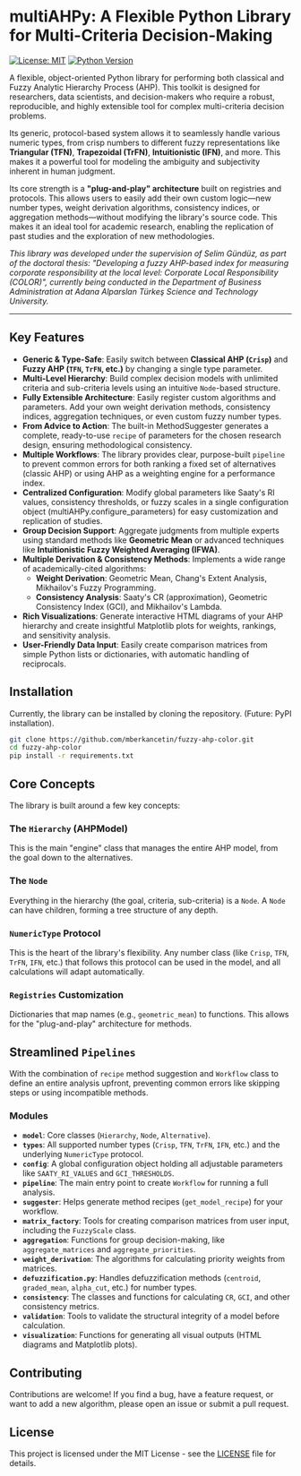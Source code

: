 # multiAHPy: A Flexible Python Library for Multi-Criteria Decision-Making

[![License: MIT](https://img.shields.io/badge/License-MIT-yellow.svg)](https://opensource.org/licenses/MIT)
[![Python Version](https://img.shields.io/badge/python-3.8+-blue.svg)](https://www.python.org/downloads/)

A flexible, object-oriented Python library for performing both classical and Fuzzy Analytic Hierarchy Process (AHP). This toolkit is designed for researchers, data scientists, and decision-makers who require a robust, reproducible, and highly extensible tool for complex multi-criteria decision problems.

Its generic, protocol-based system allows it to seamlessly handle various numeric types, from crisp numbers to different fuzzy representations like **Triangular (TFN)**, **Trapezoidal (TrFN)**, **Intuitionistic (IFN)**, and more. This makes it a powerful tool for modeling the ambiguity and subjectivity inherent in human judgment.

Its core strength is a **"plug-and-play" architecture** built on registries and protocols. This allows users to easily add their own custom logic—new number types, weight derivation algorithms, consistency indices, or aggregation methods—without modifying the library's source code. This makes it an ideal tool for academic research, enabling the replication of past studies and the exploration of new methodologies.

*This library was developed under the supervision of Selim Gündüz, as part of the doctoral thesis: "Developing a fuzzy AHP-based index for measuring corporate responsibility at the local level: Corporate Local Responsibility (COLOR)", currently being conducted in the Department of Business Administration at Adana Alparslan Türkeş Science and Technology University.*

---

## Key Features

- **Generic & Type-Safe**: Easily switch between **Classical AHP (`Crisp`)** and **Fuzzy AHP (`TFN`, `TrFN`, etc.)** by changing a single type parameter.
- **Multi-Level Hierarchy**: Build complex decision models with unlimited criteria and sub-criteria levels using an intuitive `Node`-based structure.
- **Fully Extensible Architecture**: Easily register custom algorithms and parameters. Add your own weight derivation methods, consistency indices, aggregation techniques, or even custom fuzzy number types.
- **From Advice to Action**: The built-in MethodSuggester generates a complete, ready-to-use `recipe` of parameters for the chosen research design, ensuring methodological consistency.
- **Multiple Workflows**: The library provides clear, purpose-built `pipeline` to prevent common errors for both ranking a fixed set of alternatives (classic AHP) or using AHP as a weighting engine for a performance index.
- **Centralized Configuration**: Modify global parameters like Saaty's RI values, consistency thresholds, or fuzzy scales in a single configuration object (multiAHPy.configure_parameters) for easy customization and replication of studies.
- **Group Decision Support**: Aggregate judgments from multiple experts using standard methods like **Geometric Mean** or advanced techniques like **Intuitionistic Fuzzy Weighted Averaging (IFWA)**.
- **Multiple Derivation & Consistency Methods**: Implements a wide range of academically-cited algorithms:
  - **Weight Derivation**: Geometric Mean, Chang's Extent Analysis, Mikhailov's Fuzzy Programming.
  - **Consistency Analysis**: Saaty's CR (approximation), Geometric Consistency Index (GCI), and Mikhailov's Lambda.
- **Rich Visualizations**: Generate interactive HTML diagrams of your AHP hierarchy and create insightful Matplotlib plots for weights, rankings, and sensitivity analysis.
- **User-Friendly Data Input**: Easily create comparison matrices from simple Python lists or dictionaries, with automatic handling of reciprocals.


## Installation

Currently, the library can be installed by cloning the repository. (Future: PyPI installation).

```bash
git clone https://github.com/mberkancetin/fuzzy-ahp-color.git
cd fuzzy-ahp-color
pip install -r requirements.txt
```

## Core Concepts

The library is built around a few key concepts:

### The `Hierarchy` (AHPModel)
This is the main "engine" class that manages the entire AHP model, from the goal down to the alternatives.

### The `Node`
Everything in the hierarchy (the goal, criteria, sub-criteria) is a `Node`. A `Node` can have children, forming a tree structure of any depth.

### `NumericType` Protocol
This is the heart of the library's flexibility. Any number class (like `Crisp`, `TFN`, `TrFN`, `IFN`, etc.) that follows this protocol can be used in the model, and all calculations will adapt automatically.

### `Registries` Customization
Dictionaries that map names (e.g., `geometric_mean`) to functions. This allows for the "plug-and-play" architecture for methods.

## Streamlined `Pipelines`
With the combination of `recipe` method suggestion and `Workflow` class to define an entire analysis upfront, preventing common errors like skipping steps or using incompatible methods.


### Modules
- **`model`**: Core classes (`Hierarchy`, `Node`, `Alternative`).
- **`types`**: All supported number types (`Crisp`, `TFN`, `TrFN`, `IFN`, etc.) and the underlying `NumericType` protocol.
- **`config`**: A global configuration object holding all adjustable parameters like `SAATY_RI_VALUES` and `GCI_THRESHOLDS`.
- **`pipeline`**: The main entry point to create `Workflow` for running a full analysis.
- **`suggester`**: Helps generate method recipes (`get_model_recipe`) for your workflow.
- **`matrix_factory`**: Tools for creating comparison matrices from user input, including the `FuzzyScale` class.
- **`aggregation`**: Functions for group decision-making, like `aggregate_matrices` and `aggregate_priorities`.
- **`weight_derivation`**: The algorithms for calculating priority weights from matrices.
- **`defuzzification.py`**: Handles defuzzification methods (`centroid`, `graded_mean`, `alpha_cut`, etc.) for number types.
- **`consistency`**: The classes and functions for calculating `CR`, `GCI`, and other consistency metrics.
- **`validation`**: Tools to validate the structural integrity of a model before calculation.
- **`visualization`**: Functions for generating all visual outputs (HTML diagrams and Matplotlib plots).

## Contributing

Contributions are welcome! If you find a bug, have a feature request, or want to add a new algorithm, please open an issue or submit a pull request.

## License

This project is licensed under the MIT License - see the [LICENSE](LICENSE) file for details.
